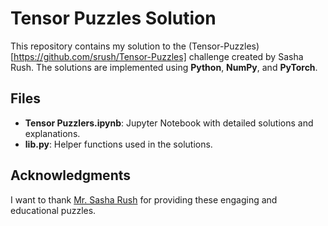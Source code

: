 # Tensor Puzzles Solution

This repository contains my solution to the (Tensor-Puzzles)[https://github.com/srush/Tensor-Puzzles] challenge created by Sasha Rush. The solutions are implemented using **Python**, **NumPy**, and **PyTorch**.

## Files
- **Tensor Puzzlers.ipynb**: Jupyter Notebook with detailed solutions and explanations.
- **lib.py**: Helper functions used in the solutions.

## Acknowledgments
I want to thank [Mr. Sasha Rush](https://github.com/srush) for providing these engaging and educational puzzles.
